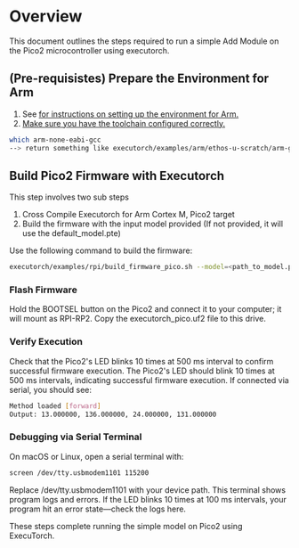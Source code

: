 # Overview
This document outlines the steps required to run a simple Add Module on the Pico2 microcontroller using executorch.

## (Pre-requisistes) Prepare the Environment for Arm
1. See <a href="https://docs.pytorch.org/executorch/main/tutorial-arm.html#set-up-the-developer-environment"/> for instructions on setting up the environment for Arm.
2. Make sure you have the toolchain configured correctly.
```bash
which arm-none-eabi-gcc
--> return something like executorch/examples/arm/ethos-u-scratch/arm-gnu-toolchain-13.3.rel1-x86_64-arm-none-eabi/bin/arm-none-eabi-gcc
```

## Build Pico2 Firmware with Executorch

This step involves two sub steps

1. Cross Compile Executorch for Arm Cortex M, Pico2 target
2. Build the firmware with the input model provided (If not provided, it will use the default_model.pte)

Use the following command to build the firmware:
``` bash
executorch/examples/rpi/build_firmware_pico.sh --model=<path_to_model.pte>
```

### Flash Firmware
Hold the BOOTSEL button on the Pico2 and connect it to your computer; it will mount as RPI-RP2. Copy the executorch_pico.uf2 file to this drive.

### Verify Execution
Check that the Pico2's LED blinks 10 times at 500 ms interval to confirm successful firmware execution.
The Pico2's LED should blink 10 times at 500 ms intervals, indicating successful firmware execution. If connected via serial, you should see:

```bash
Method loaded [forward]
Output: 13.000000, 136.000000, 24.000000, 131.000000
```

### Debugging via Serial Terminal
On macOS or Linux, open a serial terminal with:
```bash
screen /dev/tty.usbmodem1101 115200
```

Replace /dev/tty.usbmodem1101 with your device path. This terminal shows program logs and errors. If
the LED blinks 10 times at 100 ms intervals, your program hit an error state—check the logs here.

These steps complete running the simple model on Pico2 using ExecuTorch.

